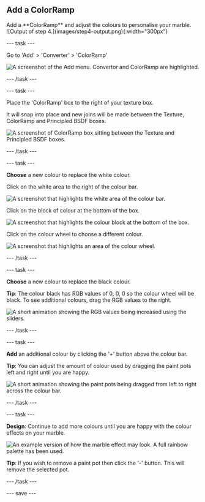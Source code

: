 ## Add a ColorRamp

<div style="display: flex; flex-wrap: wrap">
<div style="flex-basis: 200px; flex-grow: 1; margin-right: 15px;">
Add a **ColorRamp** and adjust the colours to personalise your marble.
</div>
<div>
![Output of step 4.](images/step4-output.png){:width="300px"}
</div>
</div>

--- task ---

Go to 'Add' > 'Converter' > 'ColorRamp'

![A screenshot of the Add menu. Convertor and ColorRamp are highlighted.](images/add-color-ramp.png)

--- /task ---

--- task ---

Place the 'ColorRamp' box to the right of your texture box. 

It will snap into place and new joins will be made between the Texture, ColorRamp and Principled BSDF boxes.

![A screenshot of ColorRamp box sitting between the Texture and Principled BSDF boxes.](images/color-ramp.png)

--- /task ---

--- task ---

**Choose** a new colour to replace the white colour.

Click on the white area to the right of the colour bar.

![A screenshot that highlights the white area of the colour bar.](images/white.png)

Click on the block of colour at the bottom of the box.

![A screenshot that highlights the colour block at the bottom of the box.](images/colour-block.png)

Click on the colour wheel to choose a different colour.

![A screenshot that highlights an area of the colour wheel.](images/colour-wheel.png)

--- /task ---

--- task ---

**Choose** a new colour to replace the black colour.

**Tip**: The colour black has RGB values of 0, 0, 0 so the colour wheel will be black. To see additional colours, drag the RGB values to the right.

![A short animation showing the RGB values being increased using the sliders.](images/rgb-sliders.gif)

--- /task ---

--- task ---

**Add** an additional colour by clicking the '+' button above the colour bar.

**Tip**: You can adjust the amount of colour used by dragging the paint pots left and right until you are happy.

![A short animation showing the paint pots being dragged from left to right across the colour bar.](images/paint-pots.gif)

--- /task ---

--- task ---

**Design**: Continue to add more colours until you are happy with the colour effects on your marble.

![An example version of how the marble effect may look. A full rainbow palette has been used.](images/step4-output.png)

**Tip**: If you wish to remove a paint pot then click the '-' button. This will remove the selected pot. 

--- /task ---

--- save ---